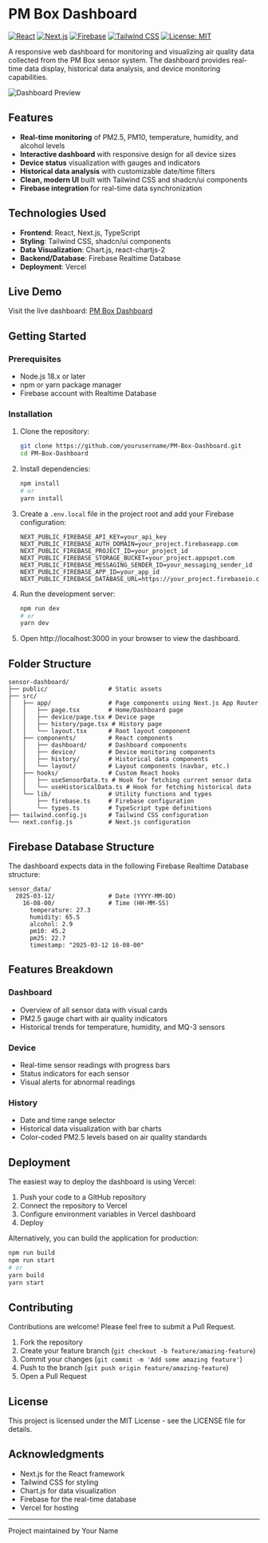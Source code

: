 # PM Box Dashboard

[![React](https://img.shields.io/badge/React-18.x-blue.svg)](https://reactjs.org/)
[![Next.js](https://img.shields.io/badge/Next.js-14.x-black.svg)](https://nextjs.org/)
[![Firebase](https://img.shields.io/badge/Firebase-10.x-orange.svg)](https://firebase.google.com/)
[![Tailwind CSS](https://img.shields.io/badge/Tailwind_CSS-3.x-38B2AC.svg)](https://tailwindcss.com/)
[![License: MIT](https://img.shields.io/badge/License-MIT-yellow.svg)](https://opensource.org/licenses/MIT)

A responsive web dashboard for monitoring and visualizing air quality data collected from the PM Box sensor system. The dashboard provides real-time data display, historical data analysis, and device monitoring capabilities.

![Dashboard Preview](https://via.placeholder.com/800x400?text=PM+Box+Dashboard)

## Features

- **Real-time monitoring** of PM2.5, PM10, temperature, humidity, and alcohol levels
- **Interactive dashboard** with responsive design for all device sizes
- **Device status** visualization with gauges and indicators
- **Historical data analysis** with customizable date/time filters
- **Clean, modern UI** built with Tailwind CSS and shadcn/ui components
- **Firebase integration** for real-time data synchronization

## Technologies Used

- **Frontend**: React, Next.js, TypeScript
- **Styling**: Tailwind CSS, shadcn/ui components
- **Data Visualization**: Chart.js, react-chartjs-2
- **Backend/Database**: Firebase Realtime Database
- **Deployment**: Vercel

## Live Demo

Visit the live dashboard: [PM Box Dashboard](https://pm-box-dashboard.vercel.app)

## Getting Started

### Prerequisites

- Node.js 18.x or later
- npm or yarn package manager
- Firebase account with Realtime Database

### Installation

1. Clone the repository:
   ```bash
   git clone https://github.com/yourusername/PM-Box-Dashboard.git
   cd PM-Box-Dashboard
   ```

2. Install dependencies:
   ```bash
   npm install
   # or
   yarn install
   ```

3. Create a `.env.local` file in the project root and add your Firebase configuration:
   ```
   NEXT_PUBLIC_FIREBASE_API_KEY=your_api_key
   NEXT_PUBLIC_FIREBASE_AUTH_DOMAIN=your_project.firebaseapp.com
   NEXT_PUBLIC_FIREBASE_PROJECT_ID=your_project_id
   NEXT_PUBLIC_FIREBASE_STORAGE_BUCKET=your_project.appspot.com
   NEXT_PUBLIC_FIREBASE_MESSAGING_SENDER_ID=your_messaging_sender_id
   NEXT_PUBLIC_FIREBASE_APP_ID=your_app_id
   NEXT_PUBLIC_FIREBASE_DATABASE_URL=https://your_project.firebaseio.com
   ```

4. Run the development server:
   ```bash
   npm run dev
   # or
   yarn dev
   ```

5. Open http://localhost:3000 in your browser to view the dashboard.

## Folder Structure

```
sensor-dashboard/
├── public/                 # Static assets
├── src/
│   ├── app/                # Page components using Next.js App Router
│   │   ├── page.tsx        # Home/Dashboard page
│   │   ├── device/page.tsx # Device page
│   │   ├── history/page.tsx # History page
│   │   └── layout.tsx      # Root layout component
│   ├── components/         # React components
│   │   ├── dashboard/      # Dashboard components
│   │   ├── device/         # Device monitoring components
│   │   ├── history/        # Historical data components
│   │   └── layout/         # Layout components (navbar, etc.)
│   ├── hooks/              # Custom React hooks
│   │   ├── useSensorData.ts # Hook for fetching current sensor data
│   │   └── useHistoricalData.ts # Hook for fetching historical data
│   └── lib/                # Utility functions and types
│       ├── firebase.ts     # Firebase configuration
│       └── types.ts        # TypeScript type definitions
├── tailwind.config.js      # Tailwind CSS configuration
└── next.config.js          # Next.js configuration
```

## Firebase Database Structure

The dashboard expects data in the following Firebase Realtime Database structure:

```
sensor_data/
  2025-03-12/               # Date (YYYY-MM-DD)
    16-08-00/               # Time (HH-MM-SS)
      temperature: 27.3
      humidity: 65.5
      alcohol: 2.9
      pm10: 45.2
      pm25: 22.7
      timestamp: "2025-03-12 16-08-00"
```

## Features Breakdown

### Dashboard

- Overview of all sensor data with visual cards
- PM2.5 gauge chart with air quality indicators
- Historical trends for temperature, humidity, and MQ-3 sensors

### Device

- Real-time sensor readings with progress bars
- Status indicators for each sensor
- Visual alerts for abnormal readings

### History

- Date and time range selector
- Historical data visualization with bar charts
- Color-coded PM2.5 levels based on air quality standards

## Deployment

The easiest way to deploy the dashboard is using Vercel:

1. Push your code to a GitHub repository
2. Connect the repository to Vercel
3. Configure environment variables in Vercel dashboard
4. Deploy

Alternatively, you can build the application for production:
```bash
npm run build
npm run start
# or
yarn build
yarn start
```

## Contributing

Contributions are welcome! Please feel free to submit a Pull Request.

1. Fork the repository
2. Create your feature branch (`git checkout -b feature/amazing-feature`)
3. Commit your changes (`git commit -m 'Add some amazing feature'`)
4. Push to the branch (`git push origin feature/amazing-feature`)
5. Open a Pull Request

## License

This project is licensed under the MIT License - see the LICENSE file for details.

## Acknowledgments

- Next.js for the React framework
- Tailwind CSS for styling
- Chart.js for data visualization
- Firebase for the real-time database
- Vercel for hosting

---

Project maintained by Your Name
